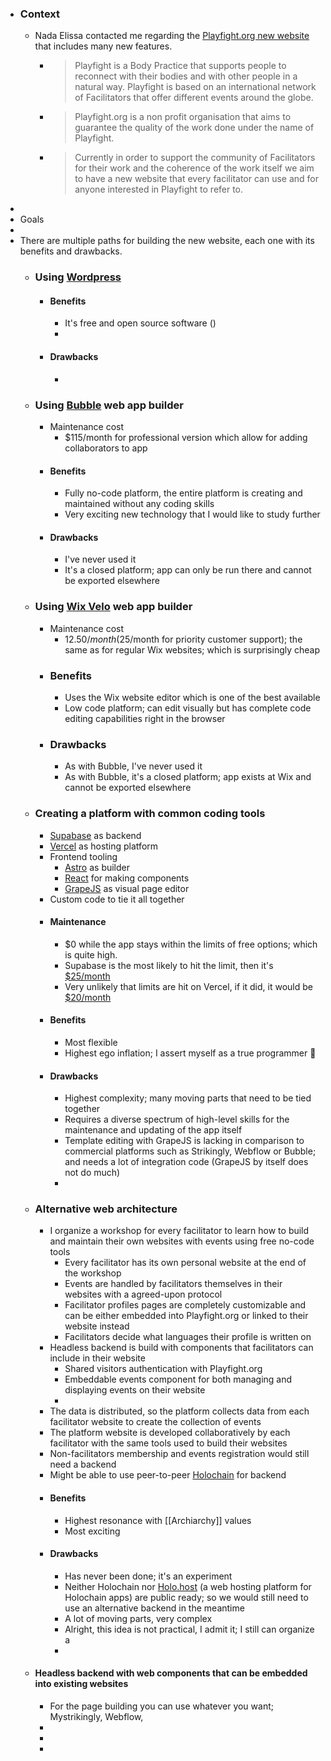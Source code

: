 - ### Context
	- Nada Elissa contacted me regarding the [Playfight.org new website](https://docs.google.com/document/d/10B2i4CknKOptbheR2LPve2CaFi6ivzxhf3WrS4JaHMI/edit#) that includes many new features.
		- > Playfight is a Body Practice that supports people to reconnect with their bodies and with other people in a natural way. Playfight is based on an international network of Facilitators that offer different events around the globe.
		- > Playfight.org is a non profit organisation that aims to guarantee the quality of the work done under the name of Playfight.
		- > Currently in order to support the community of Facilitators for their work and the coherence of the work itself we aim to have a new website that every facilitator can use and for anyone interested in Playfight to refer to.
-
- Goals
-
- There are multiple paths for building the new website, each one with its benefits and drawbacks.
	- ### Using [Wordpress](https://wordpress.org/)
		- #### Benefits
			- It's free and open source software ()
			-
		- #### Drawbacks
			-
	- ### Using [Bubble](https://bubble.io/) web app builder
		- Maintenance cost
			- $115/month for professional version which allow for adding collaborators to app
		- #### Benefits
			- Fully no-code platform, the entire platform is creating and maintained without any coding skills
			- Very exciting new technology that I would like to study further
		- #### Drawbacks
			- I've never used it
			- It's a closed platform; app can only be run there and cannot be exported elsewhere
	- ### Using [Wix Velo](https://www.wix.com/velo/) web app builder
		- Maintenance cost
			- $12.50/month ($25/month for priority customer support); the same as for regular Wix websites; which is surprisingly cheap
		- ### Benefits
			- Uses the Wix website editor which is one of the best available
			- Low code platform; can edit visually but has complete code editing capabilities right in the browser
		- ### Drawbacks
			- As with Bubble, I've never used it
			- As with Bubble, it's a closed platform; app exists at Wix and cannot be exported elsewhere
	- ### Creating a platform with common coding tools
		- [Supabase](https://supabase.com/) as backend
		- [Vercel](https://vercel.com/) as hosting platform
		- Frontend tooling
			- [Astro](https://astro.build/) as builder
			- [React](https://reactjs.org/) for making components
			- [GrapeJS](https://grapesjs.com) as visual page editor
		- Custom code to tie it all together
		- #### Maintenance
			- $0 while the app stays within the limits of free options; which is quite high.
			- Supabase is the most likely to hit the limit, then it's  [$25/month](https://supabase.com/pricing)
			- Very unlikely that limits are hit on Vercel, if it did, it would be [$20/month](https://vercel.com/pricing)
		- #### Benefits
			- Most flexible
			- Highest ego inflation; I assert myself as a true programmer 🤣
		- #### Drawbacks
			- Highest complexity; many moving parts that need to be tied together
			- Requires a diverse spectrum of high-level skills for the maintenance and updating of the app itself
			- Template editing with GrapeJS is lacking in comparison to commercial platforms such as Strikingly, Webflow or Bubble; and needs a lot of integration code (GrapeJS by itself does not do much)
			-
	- ### Alternative web architecture
		- I organize a workshop for every facilitator to learn how to build and maintain their own websites with events using free no-code tools
			- Every facilitator has its own personal website at the end of the workshop
			- Events are handled by facilitators themselves in their websites with a agreed-upon protocol
			- Facilitator profiles pages are completely customizable and can be either embedded into Playfight.org or linked to their website instead
			- Facilitators decide what languages their profile is written on
		- Headless backend is build with components that facilitators can include in their website
			- Shared visitors authentication with Playfight.org
			- Embeddable events component for both managing and displaying events on their website
			-
		- The data is distributed, so the platform collects data from each facilitator website to create the collection of events
		- The platform website is developed collaboratively by each facilitator with the same tools used to build their websites
		- Non-facilitators membership and events registration would still need a backend
		- Might be able to use peer-to-peer [Holochain](https://www.holochain.org/) for backend
		- #### Benefits
			- Highest resonance with [[Archiarchy]] values
			- Most exciting
		- #### Drawbacks
			- Has never been done; it's an experiment
			- Neither Holochain nor [Holo.host](https://holo.host/) (a web hosting platform for Holochain apps) are public ready; so we would still need to use an alternative backend in the meantime
			- A lot of moving parts, very complex
			- Alright, this idea is not practical, I admit it; I still can organize a
			-
	- #### Headless backend with web components that can be embedded into existing websites
		- For the page building you can use whatever you want; Mystrikingly, Webflow,
		-
		-
		-